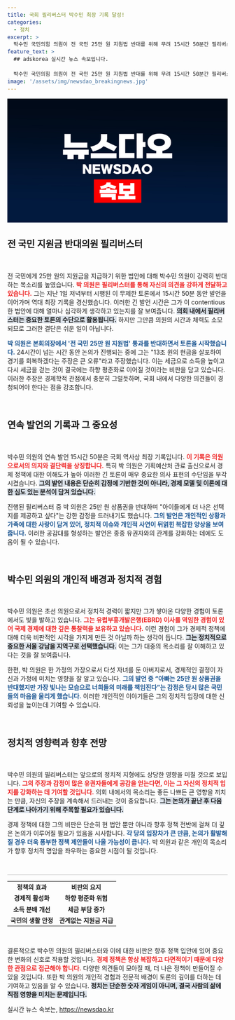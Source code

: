 ```yaml
---
title: 국회 필리버스터 박수민 최장 기록 달성!
categories:
  - 정치
excerpt: >
  박수민 국민의힘 의원이 전 국민 25만 원 지원법 반대를 위해 무려 15시간 50분간 필리버스터를 실시, 역대 최장 기록을 경신했다. 5남매 아버지로서의 책임감을 강조하며 감정적인 발언을 남긴 그의 여정이 주목받고 있다.
feature_text: >
  ## adskorea 실시간 뉴스 속보입니다.

  박수민 국민의힘 의원이 전 국민 25만 원 지원법 반대를 위해 무려 15시간 50분간 필리버스터를 실시, 역대 최장 기록을 경신했다. 5남매 아버지로서의 책임감을 강조하며 감정적인 발언을 남긴 그의 여정이 주목받고 있다.
image: '/assets/img/newsdao_breakingnews.jpg'
---
```


<p><img src="/assets/img/newsdao_breakingnews.jpg" alt="adskorea 속보" /></p>

<h2 data-ke-size="size26">전 국민 지원금 반대의원 필리버스터</h2>

<p data-ke-size="size16">&nbsp;</p>

<p>전 국민에게 25만 원의 지원금을 지급하기 위한 법안에 대해 박수민 의원이 강력히 반대하는 목소리를 높였습니다. <b><span style="color: #ee2323;">박 의원은 필리버스터를 통해 자신의 의견을 강하게 전달하고 있습니다.</span></b> 그는 지난 1일 저녁부터 시행된 이 무제한 토론에서 15시간 50분 동안 발언을 이어가며 역대 최장 기록을 경신했습니다. 이러한 긴 발언 시간은 그가 이 contentious한 법안에 대해 얼마나 심각하게 생각하고 있는지를 잘 보여줍니다. <b><span style="background-color: #21538527;">의회 내에서 필리버스터는 중요한 토론의 수단으로 활용됩니다.</span></b> 하지만 그만큼 의원의 시간과 체력도 소모되므로 그러한 결단은 쉬운 일이 아닙니다.</p>

<p><b><span style="color: #1a5490;">박 의원은 본회의장에서 '전 국민 25만 원 지원법' 통과를 반대하면서 토론을 시작했습니다.</span></b> 24시간이 넘는 시간 동안 논의가 진행되는 중에 그는 "13조 원의 현금을 살포하여 경기를 회복하겠다는 주장은 큰 오류"라고 주장했습니다. 이는 세금으로 소득을 높이고 다시 세금을 걷는 것이 결국에는 하향 평준화로 이어질 것이라는 비판을 담고 있습니다. 이러한 주장은 경제학적 관점에서 충분히 그럴듯하며, 국회 내에서 다양한 의견들이 경청되어야 한다는 점을 강조합니다. </p>

<p data-ke-size="size16">&nbsp;</p>

<h2 data-ke-size="size26">연속 발언의 기록과 그 중요성</h2>

<p data-ke-size="size16">&nbsp;</p>

<p>박수민 의원의 연속 발언 15시간 50분은 국회 역사상 최장 기록입니다. <b><span style="color: #ee2323;">이 기록은 의원으로서의 의지와 결단력을 상징합니다.</span></b> 특히 박 의원은 기획예산처 관료 출신으로서 경제 정책에 대한 이해도가 높아 이러한 긴 토론이 매우 중요한 의사 표현의 수단임을 부각시켰습니다. <b><span style="background-color: #21538527;">그의 발언 내용은 단순히 감정에 기반한 것이 아니라, 경제 모델 및 이론에 대한 심도 있는 분석이 담겨 있습니다.</span></b></p>

<p>진행된 필리버스터 중 박 의원은 25만 원 상품권을 반대하며 "아이들에게 더 나은 선택지를 제공하고 싶다"는 강한 감정을 드러내기도 했습니다. <b><span style="color: #1a5490;">그의 발언은 개인적인 상황과 가족에 대한 사랑이 담겨 있어, 정치적 이슈와 개인적 사연이 뒤얽힌 복잡한 양상을 보여줍니다.</span></b> 이러한 공감대를 형성하는 발언은 종종 유권자와의 관계를 강화하는 데에도 도움이 될 수 있습니다.</p>

<p data-ke-size="size16">&nbsp;</p>

<h2 data-ke-size="size26">박수민 의원의 개인적 배경과 정치적 경험</h2>

<p data-ke-size="size16">&nbsp;</p>

<p>박수민 의원은 초선 의원으로서 정치적 경력이 짧지만 그가 쌓아온 다양한 경험이 토론에서도 빛을 발하고 있습니다. <b><span style="color: #ee2323;">그는 유럽부흥개발은행(EBRD) 이사를 역임한 경험이 있어 국제 경제에 대한 깊은 통찰력을 보유하고 있습니다.</span></b> 이런 경험이 그가 경제적 정책에 대해 더욱 비판적인 시각을 가지게 만든 것 아닐까 하는 생각이 듭니다. <b><span style="background-color: #21538527;">그는 정치적으로 중요한 서울 강남을 지역구로 선택했습니다.</span></b> 이는 그가 대중의 목소리를 잘 이해하고 있다는 것을 잘 보여줍니다.</p>

<p>한편, 박 의원은 한 가정의 가장으로서 다섯 자녀를 둔 아버지로서, 경제적인 결정이 자신과 가정에 미치는 영향을 잘 알고 있습니다. <b><span style="color: #1a5490;">그의 발언 중 “아빠는 25만 원 상품권을 반대했지만 가장 빛나는 모습으로 너희들의 미래를 책임진다”는 감정은 당시 많은 국민들의 마음을 울리게 했습니다.</span></b> 이러한 개인적인 이야기들은 그의 정치적 입장에 대한 신뢰성을 높이는데 기여할 수 있습니다.</p>

<p data-ke-size="size16">&nbsp;</p>

<h2 data-ke-size="size26">정치적 영향력과 향후 전망</h2>

<p data-ke-size="size16">&nbsp;</p>

<p>박수민 의원의 필리버스터는 앞으로의 정치적 지형에도 상당한 영향을 미칠 것으로 보입니다. <b><span style="color: #ee2323;">그의 주장과 감정이 많은 유권자들에게 공감을 얻는다면, 이는 그 자신의 정치적 입지를 강화하는 데 기여할 것입니다.</span></b> 의회 내에서의 목소리는 좋든 나쁘든 큰 영향을 끼치는 만큼, 자신의 주장을 계속해서 드러내는 것이 중요합니다. <b><span style="background-color: #21538527;">그는 논의가 끝난 후 다음 단계로 나아가기 위해 주목할 필요가 있습니다.</span></b></p>

<p>경제 정책에 대한 그의 비판은 단순히 현 법안 뿐만 아니라 향후 정책 전반에 걸쳐 더 깊은 논의가 이루어질 필요가 있음을 시사합니다. <b><span style="color: #1a5490;">각 당의 입장차가 큰 만큼, 논의가 활발해질 경우 더욱 풍부한 정책 제안들이 나올 가능성이 큽니다.</span></b> 박 의원과 같은 개인의 목소리가 향후 정치적 명암을 좌우하는 중요한 시점이 될 것입니다. </p>

<p data-ke-size="size16">&nbsp;</p>

<hr style="height:1px; border:none; color:#ccc; background-color:#ccc;"/>

<table style="width:100%; margin-top:10px;">
<tr>
<td style="text-align: center; height: 17px;"><b>정책의 효과</b></td>
<td style="text-align: center; height: 17px;"><b>비판의 요지</b></td>
</tr>
<tr>
<td style="text-align: center; height: 17px;"><b>경제적 활성화</b></td>
<td style="text-align: center; height: 17px;"><b>하향 평준화 위험</b></td>
</tr>
<tr>
<td style="text-align: center; height: 17px;"><b>소득 분배 개선</b></td>
<td style="text-align: center; height: 17px;"><b>세금 부담 증가</b></td>
</tr>
<tr>
<td style="text-align: center; height: 17px;"><b>국민의 생활 안정</b></td>
<td style="text-align: center; height: 17px;"><b>관계없는 지원금 지급</b></td>
</tr>
</table>

<p data-ke-size="size16">&nbsp;</p>

<p>결론적으로 박수민 의원의 필리버스터와 이에 대한 비판은 향후 정책 입안에 있어 중요한 변화의 신호로 작용할 것입니다. <b><span style="color: #ee2323;">경제 정책은 항상 복잡하고 다면적이기 때문에 다양한 관점으로 접근해야 합니다.</span></b> 다양한 의견들이 모아질 때, 더 나은 정책이 만들어질 수 있을 것입니다. 또한 박 의원의 개인적 경험과 전문적 배경이 토론의 깊이를 더하는 데 기여하고 있음을 알 수 있습니다. <b><span style="background-color: #21538527;">정치는 단순한 숫자 게임이 아니며, 결국 사람의 삶에 직접 영향을 미치는 문제입니다.</span></b></p>
실시간 뉴스 속보는, <a href="https://newsdao.kr" rel="dofollow">https://newsdao.kr</a>


